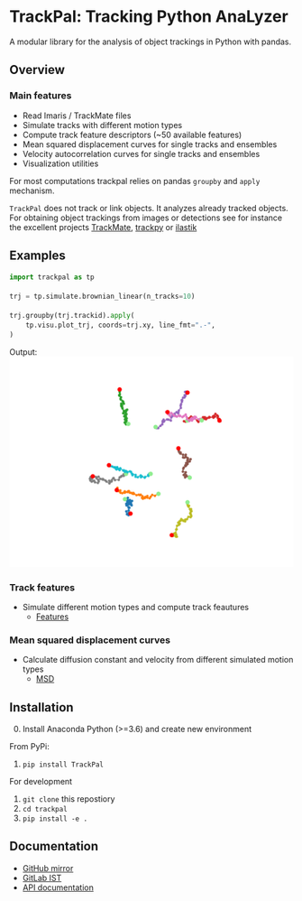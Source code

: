 # TrackPal: Tracking Python AnaLyzer

A modular library for the analysis of object trackings in Python with pandas.

## Overview
### Main features
* Read Imaris / TrackMate files
* Simulate tracks with different motion types
* Compute track feature descriptors (~50 available features)
* Mean squared displacement curves for single tracks and ensembles
* Velocity autocorrelation curves for single tracks and ensembles
* Visualization utilities

For most computations trackpal relies on pandas `groupby` and `apply` mechanism.

`TrackPal` does not track or link objects. It analyzes already tracked objects.
For obtaining object trackings from images or detections see for instance the
excellent projects [TrackMate](https://imagej.net/TrackMate),
[trackpy](http://soft-matter.github.io/trackpy) or [ilastik](ilastik.org)


## Examples

```python
import trackpal as tp

trj = tp.simulate.brownian_linear(n_tracks=10)

trj.groupby(trj.trackid).apply(
    tp.visu.plot_trj, coords=trj.xy, line_fmt=".-",
)
```

Output:
![Output](doc/img/bl_tracks_01.png)


### Track features

* Simulate different motion types and compute track feautures
    * [Features](https://git.ist.ac.at/csommer/trackpal/-/blob/master/examples/01_track_features.ipynb)

### Mean squared displacement curves

* Calculate diffusion constant and velocity from different simulated motion types
    * [MSD](https://git.ist.ac.at/csommer/trackpal/-/blob/master/examples/02_mean_square_displacement_curves.ipynb)

## Installation

0. Install Anaconda Python (>=3.6) and create new environment

From PyPi:

1. `pip install TrackPal`

For development

1. `git clone` this repostiory
2. `cd trackpal`
3. `pip install -e .`


## Documentation

* [GitHub mirror](https://github.com/sommerc/trackpal)
* [GitLab IST](https://git.ist.ac.at/csommer/trackpal)
* [API documentation](https://trackpal.github.io/trackpal)

